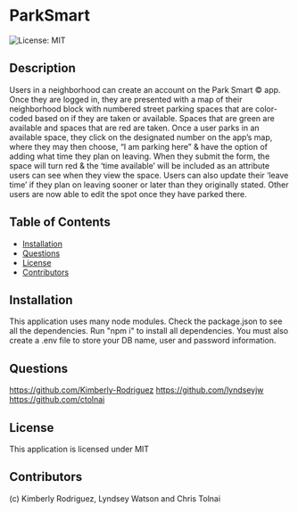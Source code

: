 # ParkSmart
  ![License: MIT](https://img.shields.io/badge/License-MIT-blueviolet.svg)
  ## Description
  Users in a neighborhood can create an account on the Park Smart © app. Once
they are logged in, they are presented with a map of their neighborhood block with
numbered street parking spaces that are color-coded based on if they are taken or
available. Spaces that are green are available and spaces that are red are taken.
Once a user parks in an available space, they click on the designated number on
the app’s map, where they may then choose, “I am parking here” & have the option of
adding what time they plan on leaving. When they submit the form, the space will turn
red & the ‘time available’ will be included as an attribute users can see when they view
the space. Users can also update their ‘leave time’ if they plan on leaving sooner or later
than they originally stated. Other users are now able to edit the spot once they have
parked there.
  ## Table of Contents
  - [Installation](#installation)
  - [Questions](#questions)
  - [License](#license)
  - [Contributors](#contributors)
  ## Installation
  This application uses many node modules.  Check the package.json to see all the dependencies.  Run "npm i" to install all dependencies.  You must also create a .env file to store your DB name, user and password information.
  ## Questions
  https://github.com/Kimberly-Rodriguez
  https://github.com/lyndseyjw
  https://github.com/ctolnai

  ## License
  This application is licensed under MIT
  ## Contributors
  (c) Kimberly Rodriguez, Lyndsey Watson and Chris Tolnai
  
